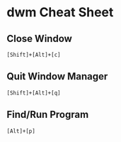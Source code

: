 dwm Cheat Sheet
================================
Close Window
-------------
    [Shift]+[Alt]+[c]
Quit Window Manager
-------------
    [Shift]+[Alt]+[q]
Find/Run Program
-------------
    [Alt]+[p]
